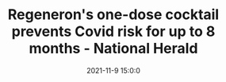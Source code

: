 ---
"title": "Regeneron's one-dose cocktail prevents Covid risk for up to 8 months - National Herald"
"date": "2021-11-9 15:0:0"
"feed_name": "GOOGLENEWSINDUSTRIAL"
"feed_website": "https://news.google.com/search?q=industrial%2Bincident&hl=en-US&gl=US&ceid=US:en"
"feed_rss": "https://news.google.com/rss/search?q=industrial%2Bincident&hl=en-US&gl=US&ceid=US:en"
"link": "https://www.nationalheraldindia.com/health/regenerons-one-dose-cocktail-prevents-covid-risk-for-up-to-8-months"
"source": "{'href': 'https://www.nationalheraldindia.com', 'title': 'National Herald'}"
"file": "_posts/2021-1-1-12b1f63d92e3381443ed6cf4e26738283df57c4d.md"
"accident": "0"
"drilling": "0"
"dead": "0"
"injured": "0"
"arrested": "0"
"place": "unknown place"
"where": "unknown site"
"causes": "unknown"
"place_uri": "unknown place"
---